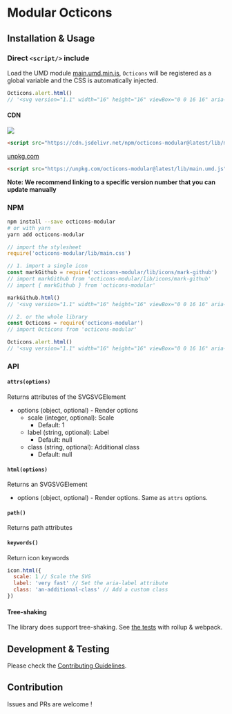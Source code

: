 # Modular Octicons
## Installation & Usage
### Direct `<script/>` include
Load the UMD module [main.umd.min.js](https://cdn.jsdelivr.net/npm/octicons-modular@latest/lib/main.umd.min.js), `Octicons` will be registered as a global variable and the CSS is automatically injected.
```js
Octicons.alert.html()
// '<svg version="1.1" width="16" height="16" viewBox="0 0 16 16" aria-hidden="true" class="octicon octicon-alert"><path fill-rule="evenodd" d="M8.865 1.52c-.18-.31-.51-.5-.87-.5s-.69.19-.87.5L.275 13.5c-.18.31-.18.69 0 1 .19.31.52.5.87.5h13.7c.36 0 .69-.19.86-.5.17-.31.18-.69.01-1L8.865 1.52zM8.995 13h-2v-2h2v2zm0-3h-2V6h2v4z"></path></svg>'
```
#### CDN
[![](https://data.jsdelivr.com/v1/package/npm/octicons-modular/badge)](https://www.jsdelivr.com/package/npm/octicons-modular)
```html
<script src="https://cdn.jsdelivr.net/npm/octicons-modular@latest/lib/main.umd.min.js"></script>
```

[unpkg.com](https://unpkg.com/octicons-modular)
```html
<script src="https://unpkg.com/octicons-modular@latest/lib/main.umd.js"></script>
```
**Note: We recommend linking to a specific version number that you can update manually**


### NPM
```bash
npm install --save octicons-modular
# or with yarn
yarn add octicons-modular
```

```js
// import the stylesheet
require('octicons-modular/lib/main.css')

// 1. import a single icon
const markGithub = require('octicons-modular/lib/icons/mark-github')
// import markGithub from 'octicons-modular/lib/icons/mark-github'
// import { markGithub } from 'octicons-modular'

markGithub.html()
// '<svg version="1.1" width="16" height="16" viewBox="0 0 16 16" aria-hidden="true" class="octicon octicon-mark-github"><path fill-rule="evenodd" d="M8 0C3.58 0 0 3.58 0 8c0 3.54 2.29 6.53 5.47 7.59.4.07.55-.17.55-.38 0-.19-.01-.82-.01-1.49-2.01.37-2.53-.49-2.69-.94-.09-.23-.48-.94-.82-1.13-.28-.15-.68-.52-.01-.53.63-.01 1.08.58 1.23.82.72 1.21 1.87.87 2.33.66.07-.52.28-.87.51-1.07-1.78-.2-3.64-.89-3.64-3.95 0-.87.31-1.59.82-2.15-.08-.2-.36-1.02.08-2.12 0 0 .67-.21 2.2.82.64-.18 1.32-.27 2-.27.68 0 1.36.09 2 .27 1.53-1.04 2.2-.82 2.2-.82.44 1.1.16 1.92.08 2.12.51.56.82 1.27.82 2.15 0 3.07-1.87 3.75-3.65 3.95.29.25.54.73.54 1.48 0 1.07-.01 1.93-.01 2.2 0 .21.15.46.55.38A8.013 8.013 0 0 0 16 8c0-4.42-3.58-8-8-8z"></path></svg>'

// 2. or the whole library
const Octicons = require('octicons-modular')
// import Octicons from 'octicons-modular'

Octicons.alert.html()
// '<svg version="1.1" width="16" height="16" viewBox="0 0 16 16" aria-hidden="true" class="octicon octicon-alert"><path fill-rule="evenodd" d="M8.893 1.5c-.183-.31-.52-.5-.887-.5s-.703.19-.886.5L.138 13.499a.98.98 0 0 0 0 1.001c.193.31.53.501.886.501h13.964c.367 0 .704-.19.877-.5a1.03 1.03 0 0 0 .01-1.002L8.893 1.5zm.133 11.497H6.987v-2.003h2.039v2.003zm0-3.004H6.987V5.987h2.039v4.006z"></path></svg>'
```

### API
#### `attrs(options)`
Returns attributes of the SVGSVGElement

+ options (object, optional) - Render options
    + scale (integer, optional): Scale
        + Default: 1
    + label (string, optional): Label
        + Default: null
    + class (string, optional): Additional class
        + Default: null

#### `html(options)`
Returns an SVGSVGElement

+ options (object, optional) - Render options. Same as `attrs` options.

#### `path()`
Returns path attributes

#### `keywords()`
Return icon keywords

```js
icon.html({
  scale: 1 // Scale the SVG
  label: 'very fast' // Set the aria-label attribute
  class: 'an-additional-class' // Add a custom class
})
```

#### Tree-shaking
The library does support tree-shaking. See [the tests](test/tree-shaking) with rollup & webpack.

## Development & Testing
Please check the [Contributing Guidelines](https://github.com/hiendv/octicons-modular/blob/master/CONTRIBUTING.md).

## Contribution
Issues and PRs are welcome !
